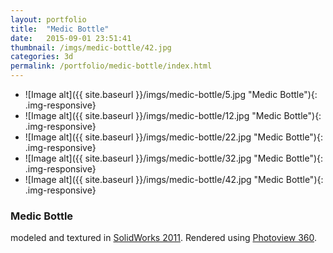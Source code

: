 ```yaml
---
layout: portfolio
title:  "Medic Bottle"
date:   2015-09-01 23:51:41
thumbnail: /imgs/medic-bottle/42.jpg
categories: 3d
permalink: /portfolio/medic-bottle/index.html
---
```


- ![Image alt]({{ site.baseurl }}/imgs/medic-bottle/5.jpg "Medic Bottle"){: .img-responsive}
- ![Image alt]({{ site.baseurl }}/imgs/medic-bottle/12.jpg "Medic Bottle"){: .img-responsive}
- ![Image alt]({{ site.baseurl }}/imgs/medic-bottle/22.jpg "Medic Bottle"){: .img-responsive}
- ![Image alt]({{ site.baseurl }}/imgs/medic-bottle/32.jpg "Medic Bottle"){: .img-responsive}
- ![Image alt]({{ site.baseurl }}/imgs/medic-bottle/42.jpg "Medic Bottle"){: .img-responsive}



### Medic Bottle

modeled and textured in [SolidWorks 2011][solidworks]. Rendered using [Photoview 360][photoview].


[solidworks]:     http://www.solidworks.com/
[photoview]:      http://www.solidworks.com/sw/products/3d-cad/photoview-360.htm
